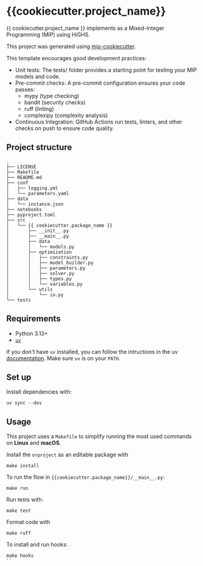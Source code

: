 # {{cookiecutter.project_name}}

{{ cookiecutter.project_name }} implements as a Mixed-Integer Programming (MIP) using HiGHS.

This project was generated using [mip-cookiecutter](https://github.com/your-username/mip-cookiecutter).

This template encourages good development practices:

- Unit tests: The tests/ folder provides a starting point for testing your MIP models and code.
- Pre-commit checks: A pre-commit configuration ensures your code passes:
    - mypy (type checking)
    - bandit (security checks)
    - ruff (linting)
    - complexipy (complexity analysis)
- Continuous Integration: GitHub Actions run tests, linters, and other checks on push to ensure code quality.

## Project structure

```text
.
├── LICENSE
├── Makefile
├── README.md
├── conf
│   ├── logging.yml
│   └── parameters.yaml
├── data
│   └── instance.json
├── notebooks
├── pyproject.toml
├── src
│   └── {{ cookiecutter.package_name }}
│       ├── __init__.py
│       ├── __main__.py
│       ├── data
│       │   └── models.py
│       ├── optimization
│       │   ├── constraints.py
│       │   ├── model_builder.py
│       │   ├── parameters.py
│       │   ├── solver.py
│       │   ├── types.py
│       │   └── variables.py
│       └── utils
│           └── io.py
└── tests
```

## Requirements
- Python 3.13+
- [`uv`](https://github.com/astral-sh/uv)

If you don't have `uv` installed, you can follow the intructions in the uv [documentation](https://docs.astral.sh/uv/getting-started/installation/). Make sure `uv` is on your `PATH`.

## Set up

Install dependencies with:
```
uv sync --dev
```


## Usage

This project uses a `Makefile` to simplify running the most used commands on **Linux** and **macOS**.

Install the `orproject` as an editable package with

```
make install
```

To run the flow in `{{cookiecutter.package_name}}/__main__.py`:

```
make run
```


Run tests with:
```
make test
```

Format code with
```
make ruff
```

To install and run hooks:
```
make hooks
``
